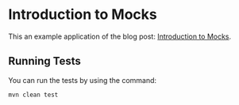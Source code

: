 # Introduction to Mocks

This an example application of the blog post: [Introduction to Mocks](/programming/testing/introduction-to-mocks/).

## Running Tests

You can run the tests by using the command:

    mvn clean test
